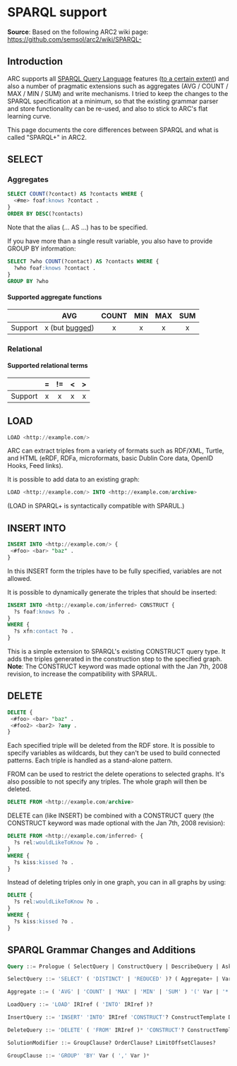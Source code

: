 # SPARQL support

**Source**: Based on the following ARC2 wiki page: https://github.com/semsol/arc2/wiki/SPARQL-

## Introduction

ARC supports all [SPARQL Query Language](http://www.w3.org/TR/rdf-sparql-query/) features ([to a certain extent](http://www.w3.org/2001/sw/DataAccess/tests/implementations)) and also a number of pragmatic extensions such as aggregates (AVG / COUNT / MAX / MIN / SUM) and write mechanisms. I tried to keep the changes to the SPARQL specification at a minimum, so that the existing grammar parser and store functionality can be re-used, and also to stick to ARC's flat learning curve.

This page documents the core differences between SPARQL and what is called "SPARQL+" in ARC2.

## SELECT

### Aggregates
```sql
SELECT COUNT(?contact) AS ?contacts WHERE {
  <#me> foaf:knows ?contact .
}
ORDER BY DESC(?contacts)
```
Note that the alias (... AS ...) has to be specified.


If you have more than a single result variable, you also have to provide GROUP BY information:
```sql
SELECT ?who COUNT(?contact) AS ?contacts WHERE {
  ?who foaf:knows ?contact .
}
GROUP BY ?who
```

#### Supported aggregate functions

|         |                            AVG                             | COUNT | MIN | MAX | SUM |
|:--------|:----------------------------------------------------------:|:-----:|:---:|:---:|:---:|
| Support | x (but [bugged](https://github.com/semsol/arc2/issues/99)) |   x   |  x  |  x  |  x  |


### Relational

#### Supported relational terms

|         | = | != | < | > |
|:--------|:-:|:--:|:-:|:-:|
| Support | x | x  | x | x |

## LOAD
```sql
LOAD <http://example.com/>
```
ARC can extract triples from a variety of formats such as RDF/XML, Turtle, and HTML (eRDF, RDFa, microformats, basic Dublin Core data, OpenID Hooks, Feed links).


It is possible to add data to an existing graph:
```sql
LOAD <http://example.com/> INTO <http://example.com/archive>
```
(LOAD in SPARQL+ is syntactically compatible with SPARUL.)


## INSERT INTO
```sql
INSERT INTO <http://example.com/> {
 <#foo> <bar> "baz" .
}
```
In this INSERT form the triples have to be fully specified, variables are not allowed.


It is possible to dynamically generate the triples that should be inserted:
```sql
INSERT INTO <http://example.com/inferred> CONSTRUCT {
  ?s foaf:knows ?o .
}
WHERE {
  ?s xfn:contact ?o .
}
```
This is a simple extension to SPARQL's existing CONSTRUCT query type. It adds the triples generated in the construction step to the specified graph. **Note**: The CONSTRUCT keyword was made optional with the Jan 7th, 2008 revision, to increase the compatibility with SPARUL.


## DELETE

```sql
DELETE {
 <#foo> <bar> "baz" .
 <#foo2> <bar2> ?any .
}
```
Each specified triple will be deleted from the RDF store. It is possible to specify variables as wildcards, but they can't be used to build connected patterns. Each triple is handled as a stand-alone pattern.


FROM can be used to restrict the delete operations to selected graphs. It's also possible to not specify any triples. The whole graph will then be deleted.
```sql
DELETE FROM <http://example.com/archive>
```

DELETE can (like INSERT) be combined with a CONSTRUCT query (the CONSTRUCT keyword was made optional with the Jan 7th, 2008 revision):

```sql
DELETE FROM <http://example.com/inferred> {
  ?s rel:wouldLikeToKnow ?o .
}
WHERE {
  ?s kiss:kissed ?o .
}
```

Instead of deleting triples only in one graph, you can in all graphs by using:

```sql
DELETE {
  ?s rel:wouldLikeToKnow ?o .
}
WHERE {
  ?s kiss:kissed ?o .
}
```

## SPARQL Grammar Changes and Additions
```sql
Query ::= Prologue ( SelectQuery | ConstructQuery | DescribeQuery | AskQuery | LoadQuery | InsertQuery | DeleteQuery )

SelectQuery ::= 'SELECT' ( 'DISTINCT' | 'REDUCED' )? ( Aggregate+ | Var+ | '*' ) DatasetClause* WhereClause SolutionModifier

Aggregate ::= ( 'AVG' | 'COUNT' | 'MAX' | 'MIN' | 'SUM' ) '(' Var | '*' ')' 'AS' Var

LoadQuery ::= 'LOAD' IRIref ( 'INTO' IRIref )?

InsertQuery ::= 'INSERT' 'INTO' IRIref 'CONSTRUCT'? ConstructTemplate DatasetClause* WhereClause? SolutionModifier

DeleteQuery ::= 'DELETE' ( 'FROM' IRIref )* 'CONSTRUCT'? ConstructTemplate? DatasetClause* WhereClause? SolutionModifier

SolutionModifier ::= GroupClause? OrderClause? LimitOffsetClauses?

GroupClause ::= 'GROUP' 'BY' Var ( ',' Var )*
```
